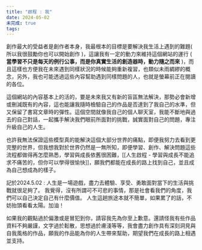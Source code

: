 ```yaml
---
title: "啟程 : 我"
date: 2024-05-02
未完成: true
tags:
---
```

創作最大的受益者是創作者本身，我最根本的目標是要解決我生活上遇到的難題( 所以我很鼓勵你也可以開始創作 )，這讓我有一定的動力來維持這個網站的運行 ( **當學習不只是每天的例行公事，而是你真實生活的創造器時，動力隨之而來** )，而且這樣也方便我在未來遇到同樣狀況的時候能夠重新複習，也類似未雨綢繆的概念，另外，我也可能透過這些內容幫助遇到同樣問題的人，也就是螢幕前正在閱讀的各位。

這個網站的內容基本上的活的，要是未來我又有新的盲區無法解決，那勢必會新增或刪減既有的內容，這也能讓我隨時檢驗自己的作品是否達到了我自己的水準，但又保留了書寫文章時的彈性。這個空間就像我自己的個人聊天室，我能不斷地與過去的自己對話，一起攜手解決我們眼前所面對的挑戰，誠實面對自己的問題，專注升級自己的人生。

也許我無法保證這些模型真的能解決這個大部分世界的痛點，即便我努力去看到更完整的世界，但我想我對於世界仍然是一無所知，即便學習、創作、解決問題這些流程都做得再怎麼熟悉，學習與成長依舊很困難，[[人生啟程 - 學習與成長不能追求不痛苦的，但你可以學得很愉快]]，願我們都能在成長的路上找到自己，並且成為自己想成為的樣子。

記於2024.5.02 : 
人生是一場遊戲，盡力去體驗、享受、勇敢面對當下的生活與挑戰就很足夠了。 我覺得，沒有所謂可不可悲的事情，那是社會看我們的角度，我們可以自己決定自己有什麼價值。 人生這趟旅途本就不簡單，如果累了的話，不妨抬頭看看太陽。加油！

如果我的觀點過於偏激或是冒犯到你，請容我先為你至上歉意。還請怪我有些作品資料不夠嚴謹，文字過於鬆散，思想過於膚淺等等，我會盡力創作具有深刻洞見與自我風格的作品，願我的作品能為你的人生帶來幫助，期望我們在成長的路上相遇並支持。